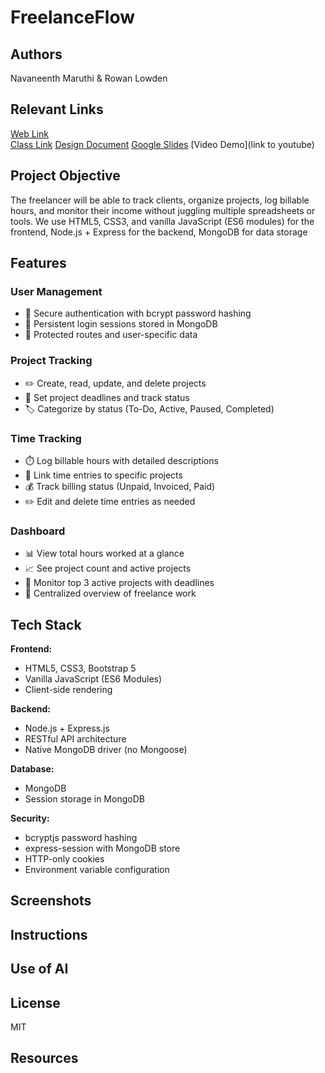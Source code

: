 # FreelanceFlow

## Authors

Navaneenth Maruthi & Rowan Lowden

## Relevant Links

[Web Link](https://rlowden22.github.io/index.html)  
[Class Link](https://johnguerra.co/classes/webDevelopment_online_fall_2025/)
[Design Document](/designdocument.pdf)
[Google Slides](https://docs.google.com/presentation/d/1rYleCg4gGYmvLsm5UJN2bc4ibod5qCe9eh7do8R7aoU/edit?usp=sharing)
[Video Demo](link to youtube)

## Project Objective

The freelancer will be able to track clients, organize projects, log billable hours, and monitor their income without juggling multiple spreadsheets or tools. We use HTML5, CSS3, and vanilla JavaScript (ES6 modules) for the frontend, Node.js + Express for the backend, MongoDB for data storage

## Features

### User Management
- 🔐 Secure authentication with bcrypt password hashing
- 🔑 Persistent login sessions stored in MongoDB
- 👤 Protected routes and user-specific data

### Project Tracking
- ✏️ Create, read, update, and delete projects
- 📅 Set project deadlines and track status
- 🏷️ Categorize by status (To-Do, Active, Paused, Completed)

### Time Tracking
- ⏱️ Log billable hours with detailed descriptions
- 🔗 Link time entries to specific projects
- 💰 Track billing status (Unpaid, Invoiced, Paid)
- ✏️ Edit and delete time entries as needed

### Dashboard
- 📊 View total hours worked at a glance
- 📈 See project count and active projects
- 🎯 Monitor top 3 active projects with deadlines
- 💼 Centralized overview of freelance work

## Tech Stack

**Frontend:**
- HTML5, CSS3, Bootstrap 5
- Vanilla JavaScript (ES6 Modules)
- Client-side rendering

**Backend:**
- Node.js + Express.js
- RESTful API architecture
- Native MongoDB driver (no Mongoose)

**Database:**
- MongoDB 
- Session storage in MongoDB

**Security:**
- bcryptjs password hashing
- express-session with MongoDB store
- HTTP-only cookies
- Environment variable configuration

## Screenshots


## Instructions

## Use of AI

## License
MIT
## Resources
